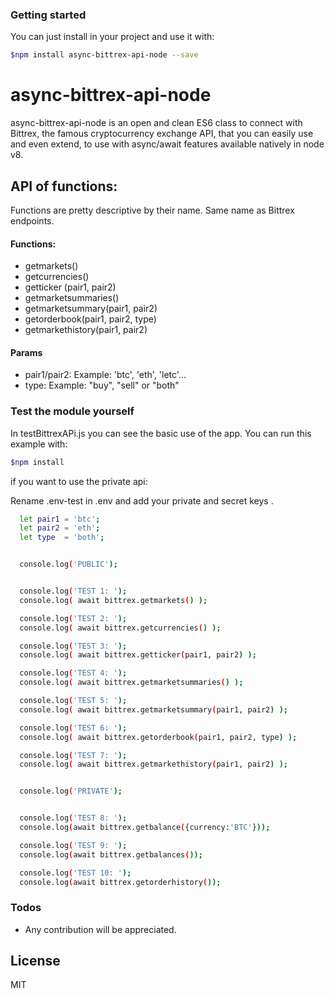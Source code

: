 ### Getting started
You can just install in your project and use it with:

```sh
$npm install async-bittrex-api-node --save
```


# async-bittrex-api-node

async-bittrex-api-node is an open and clean ES6 class to connect with Bittrex,
the famous cryptocurrency exchange API, that you can easily use and even extend,
to use with async/await features available natively in node v8.

## API of functions:
Functions are pretty descriptive by their name. Same name as Bittrex endpoints.

#### Functions:
  - getmarkets()
  - getcurrencies()
  - getticker (pair1, pair2)
  - getmarketsummaries()
  - getmarketsummary(pair1, pair2)
  - getorderbook(pair1, pair2, type)
  - getmarkethistory(pair1, pair2)

#### Params
 - pair1/pair2: <String> Example: 'btc', 'eth', 'letc'...
 - type: <String> Example: "buy", "sell" or "both"


### Test the module yourself
In testBittrexAPi.js you can see the basic use of the app. You can run this example with:
```sh
$npm install
```

if you want to use the private api:

Rename .env-test in .env and add your private and secret keys .

```sh
  let pair1 = 'btc';
  let pair2 = 'eth';
  let type  = 'both';


  console.log('PUBLIC');


  console.log('TEST 1: ');
  console.log( await bittrex.getmarkets() );

  console.log('TEST 2: ');
  console.log( await bittrex.getcurrencies() );

  console.log('TEST 3: ');
  console.log( await bittrex.getticker(pair1, pair2) );

  console.log('TEST 4: ');
  console.log( await bittrex.getmarketsummaries() );

  console.log('TEST 5: ');
  console.log( await bittrex.getmarketsummary(pair1, pair2) );

  console.log('TEST 6: ');
  console.log( await bittrex.getorderbook(pair1, pair2, type) );

  console.log('TEST 7: ');
  console.log( await bittrex.getmarkethistory(pair1, pair2) );


  console.log('PRIVATE');


  console.log('TEST 8: ');
  console.log(await bittrex.getbalance({currency:'BTC'}));

  console.log('TEST 9: ');
  console.log(await bittrex.getbalances());

  console.log('TEST 10: ');
  console.log(await bittrex.getorderhistory());

```

### Todos

 - Any contribution will be appreciated.

License
----

MIT
